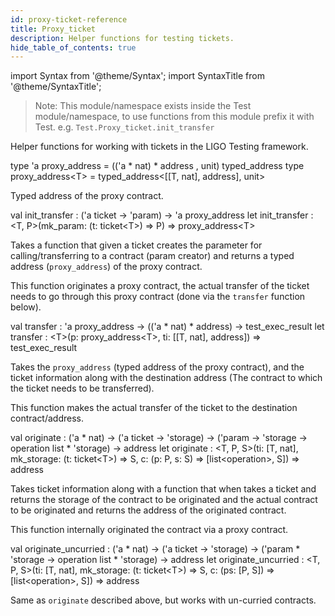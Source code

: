 ```yaml
---
id: proxy-ticket-reference
title: Proxy_ticket
description: Helper functions for testing tickets.
hide_table_of_contents: true
---
```


import Syntax from '@theme/Syntax';
import SyntaxTitle from '@theme/SyntaxTitle';

> Note: This module/namespace exists inside the Test module/namespace, to use
> functions from this module prefix it with Test. e.g. `Test.Proxy_ticket.init_transfer`

Helper functions for working with tickets in the LIGO Testing framework.

<SyntaxTitle syntax="cameligo">
type 'a proxy_address = (('a * nat) * address , unit) typed_address
</SyntaxTitle>
<SyntaxTitle syntax="jsligo">
type proxy_address&lt;T&gt; =  typed_address&lt;[[T, nat], address], unit&gt;
</SyntaxTitle>

Typed address of the proxy contract.

<SyntaxTitle syntax="cameligo">
val init_transfer : ('a ticket -> 'param) -> 'a proxy_address
</SyntaxTitle>
<SyntaxTitle syntax="jsligo">
let init_transfer : &lt;T, P&gt;(mk_param: (t: ticket&lt;T&gt;) => P) => proxy_address&lt;T&gt;
</SyntaxTitle>

Takes a function that given a ticket creates the parameter for calling/transferring
to a contract (param creator) and returns a typed address (`proxy_address`) of the proxy contract.

This function originates a proxy contract, the actual transfer of the ticket needs to
go through this proxy contract (done via the `transfer` function below).

<SyntaxTitle syntax="cameligo">
val transfer : 'a proxy_address -> (('a * nat) * address) -> test_exec_result
</SyntaxTitle>
<SyntaxTitle syntax="jsligo">
let transfer : &lt;T&gt;(p: proxy_address&lt;T&gt;, ti: [[T, nat], address]) => test_exec_result
</SyntaxTitle>

Takes the `proxy_address` (typed address of the proxy contract), and the ticket
information along with the destination address (The contract to which the ticket needs to be transferred).

This function makes the actual transfer of the ticket to the destination contract/address.

<SyntaxTitle syntax="cameligo">
val originate : ('a * nat) -> ('a ticket -> 'storage) -> ('param -> 'storage -> operation list * 'storage) -> address
</SyntaxTitle>
<SyntaxTitle syntax="jsligo">
let originate : &lt;T, P, S&gt;(ti: [T, nat], mk_storage: (t: ticket&lt;T&gt;) => S, c: (p: P, s: S) => [list&lt;operation&gt;, S]) => address
</SyntaxTitle>

Takes ticket information along with a function that when takes a ticket and returns
the storage of the contract to be originated and the actual contract to be originated
and returns the address of the originated contract.

This function internally originated the contract via a proxy contract.

<SyntaxTitle syntax="cameligo">
val originate_uncurried : ('a * nat) -> ('a ticket -> 'storage) -> ('param * 'storage -> operation list * 'storage) -> address
</SyntaxTitle>
<SyntaxTitle syntax="jsligo">
let originate_uncurried : &lt;T, P, S&gt;(ti: [T, nat], mk_storage: (t: ticket&lt;T&gt;) => S, c: (ps: [P, S]) => [list&lt;operation&gt;, S]) => address
</SyntaxTitle>

Same as `originate` described above, but works with un-curried contracts.
